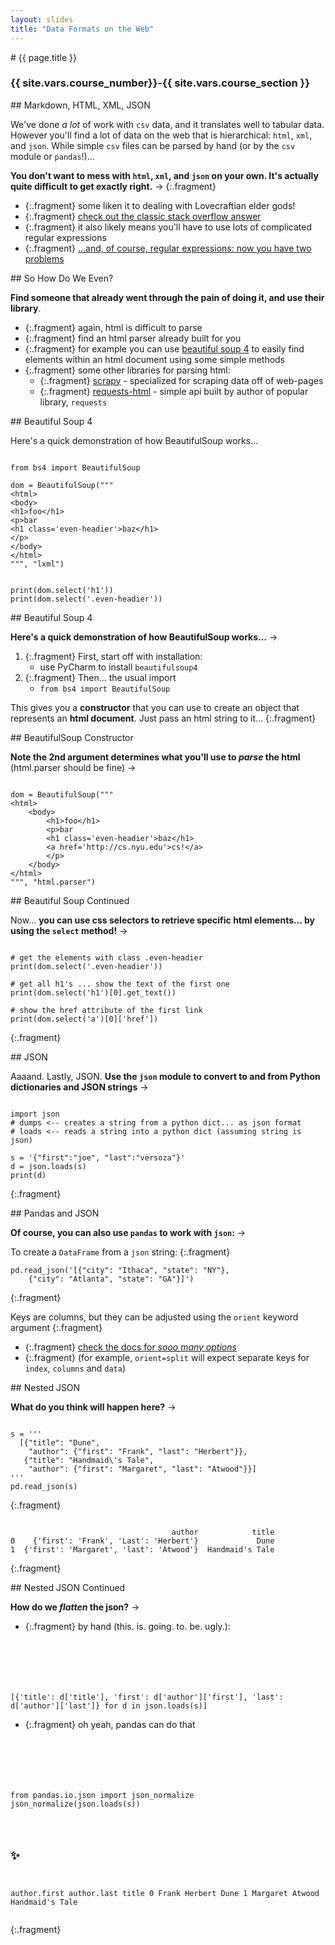 ```yaml
---
layout: slides
title: "Data Formats on the Web"
---
```


<section markdown="block" class="intro-slide">
# {{ page.title }}

### {{ site.vars.course_number}}-{{ site.vars.course_section }}

<p><small></small></p>
</section>


<section markdown="block">
## Markdown, HTML, XML, JSON

We've done _a lot_ of work with `csv` data, and it translates well to tabular data. However you'll find a lot of data on the web that is hierarchical: `html`, `xml`, and `json`. While simple `csv` files can be parsed by hand (or by the `csv` module or `pandas`!)...  

__You don't want to mess with `html`, `xml`, and `json` on your own. It's actually quite difficult to get exactly right.__ &rarr;
{:.fragment}

* {:.fragment} some liken it to dealing with Lovecraftian elder gods!
* {:.fragment} [check out the classic stack overflow answer](http://stackoverflow.com/questions/1732348/regex-match-open-tags-except-xhtml-self-contained-tags/1732454#1732454)
* {:.fragment} it also likely means you'll have to use lots of complicated regular expressions
* {:.fragment} [...and, of course, regular expressions: now you have two problems](http://blog.codinghorror.com/regular-expressions-now-you-have-two-problems/)

</section>

<section markdown="block">
## So How Do We Even?

__Find someone that already went through the pain of doing it, and use their library__.

* {:.fragment} again, html is difficult to parse
* {:.fragment} find an html parser already built for you
* {:.fragment} for example you can use [beautiful soup 4](http://www.crummy.com/software/BeautifulSoup/bs4/doc/) to easily find elements within an html document using some simple methods
* {:.fragment} some other libraries for parsing html:
	* {:.fragment} [scrapy](https://scrapy.org/) - specialized for scraping data off of web-pages
	* {:.fragment} [requests-html](https://html.python-requests.org/) - simple api built by author of popular library, `requests`


</section>


<section markdown="block">
## Beautiful Soup 4

Here's a quick demonstration of how BeautifulSoup works...

<pre><code data-trim contenteditable>
from bs4 import BeautifulSoup

dom = BeautifulSoup("""
&lt;html&gt;
&lt;body&gt;
&lt;h1&gt;foo&lt;/h1&gt;
&lt;p&gt;bar
&lt;h1 class='even-headier'&gt;baz&lt;/h1&gt;
&lt;/p&gt;
&lt;/body&gt;
&lt;/html&gt;
""", "lxml")
</code></pre>
<pre><code data-trim contenteditable>
print(dom.select('h1'))
print(dom.select('.even-headier'))
</code></pre>
</section>

<section markdown="block">
## Beautiful Soup 4

__Here's a quick demonstration of how BeautifulSoup works...__ &rarr;

1. {:.fragment} First, start off with installation:
    * use PyCharm to install `beautifulsoup4`
2. {:.fragment} Then... the usual import
    * `from bs4 import BeautifulSoup`

This gives you a __constructor__ that you can use to create an object that represents an __html document__. Just pass an html string to it...
{:.fragment}

</section>

<section markdown="block">
## BeautifulSoup Constructor

__Note the 2nd argument determines what you'll use to _parse_ the html__ (html.parser should be fine) &rarr;

<pre><code data-trim contenteditable>
dom = BeautifulSoup("""
&lt;html&gt;
    &lt;body&gt;
        &lt;h1&gt;foo&lt;/h1&gt;
        &lt;p&gt;bar
        &lt;h1 class='even-headier'&gt;baz&lt;/h1&gt;
        &lt;a href='http://cs.nyu.edu'&gt;cs!&lt;/a&gt;
        &lt;/p&gt;
    &lt;/body&gt;
&lt;/html&gt;
""", "html.parser")
</code></pre>


</section>

<section markdown="block">
## Beautiful Soup Continued

Now... __you can use css selectors to retrieve specific html elements... by using the `select` method!__ &rarr;

<pre><code data-trim contenteditable>
# get the elements with class .even-headier
print(dom.select('.even-headier'))

# get all h1's ... show the text of the first one
print(dom.select('h1')[0].get_text())

# show the href attribute of the first link
print(dom.select('a')[0]['href'])
</code></pre>
{:.fragment}

</section>


<section markdown="block">
## JSON

Aaaand. Lastly, JSON. __Use the <code>json</code> module to convert to and from Python dictionaries and JSON strings__ &rarr;

<pre><code data-trim contenteditable>
import json
# dumps <-- creates a string from a python dict... as json format
# loads <-- reads a string into a python dict (assuming string is json)

s = '{"first":"joe", "last":"versoza"}'
d = json.loads(s)
print(d)
</code></pre>
{:.fragment}

</section>

<section markdown="block">
## Pandas and JSON

__Of course, you can also use `pandas` to work with `json`:__ &rarr;

To create a `DataFrame` from a `json` string:
{:.fragment}

<pre><code data-trim contenteditable>pd.read_json('[{"city": "Ithaca", "state": "NY"}, 
	{"city": "Atlanta", "state": "GA"}]')
</code></pre>
{:.fragment}

Keys are columns, but they can be adjusted using the `orient` keyword argument 
{:.fragment}

* {:.fragment} [check the docs for _sooo many options_](https://pandas.pydata.org/pandas-docs/stable/generated/pandas.read_json.html) 
* {:.fragment} (for example, `orient=split` will expect separate keys for `index`, `columns` and `data`)
</section>

<section markdown="block">
## Nested JSON

__What do you think will happen here?__ &rarr;

<pre><code data-trim contenteditable>
s = '''
  [{"title": "Dune", 
    "author": {"first": "Frank", "last": "Herbert"}}, 
   {"title": "Handmaid\'s Tale", 
    "author": {"first": "Margaret", "last": "Atwood"}}]
'''
pd.read_json(s)
</code></pre>
{:.fragment}

<pre><code data-trim contenteditable>
                                    author            title
0    {'first': 'Frank', 'Last': 'Herbert'}             Dune
1  {'first': 'Margaret', 'last': 'Atwood'}  Handmaid's Tale
</code></pre>
{:.fragment}

</section>

<section markdown="block">
## Nested JSON Continued

__How do we _flatten_ the json?__ &rarr;

* {:.fragment} by hand (this. is. going. to. be. ugly.):
	<pre class="fragment"><code data-trim contenteditable>
[{'title': d['title'], 
  'first': d['author']['first'], 
  'last': d['author']['last']} for d in json.loads(s)]
</code></pre>
* {:.fragment} oh yeah, pandas can do that
	<pre class="fragment"><code data-trim contenteditable>
from pandas.io.json import json_normalize
json_normalize(json.loads(s))
</code></pre>
	<pre class="fragment"><code data-trim contenteditable>
# ✨
  author.first author.last            title
0        Frank     Herbert             Dune
1     Margaret      Atwood  Handmaid's Tale
</code></pre>
{:.fragment}

</section>




